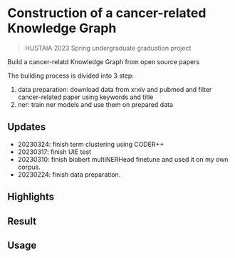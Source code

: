 # Construction of a cancer-related Knowledge Graph

> HUSTAIA 2023 Spring undergraduate graduation project

Build a cancer-relatd Knowledge Graph from open source papers

The building process is divided into 3 step:

1. data preparation: download data from xrxiv and pubmed and filter cancer-related paper using keywords and title
2. ner: train ner models and use them on prepared data


## Updates
- 20230324: finish term clustering using CODER++
- 20230317: finish UIE test
- 20230310: finish biobert multiNERHead finetune and used it on my own corpus.
- 20230224: finish data preparation.

## Highlights

## Result

## Usage
